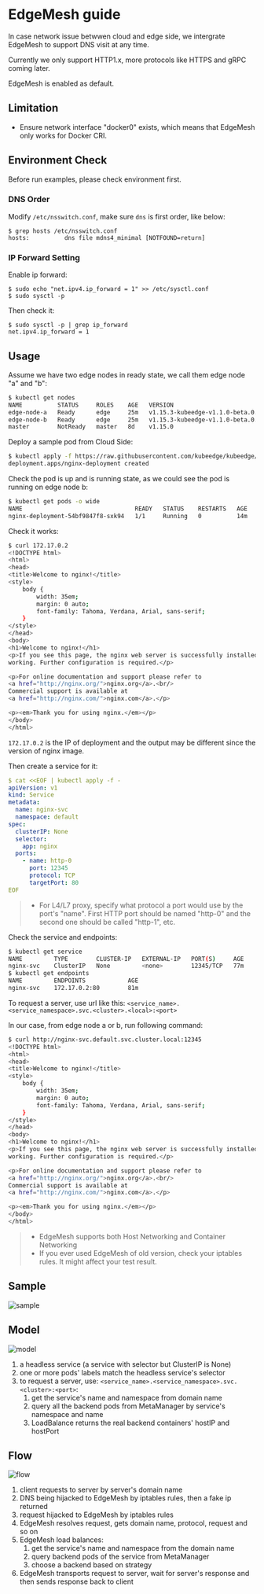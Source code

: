 # EdgeMesh guide

In case network issue betwwen cloud and edge side, we intergrate EdgeMesh to support DNS visit at any time.

Currently we only support HTTP1.x, more protocols like HTTPS and gRPC coming later.

EdgeMesh is enabled as default.

## Limitation

* Ensure network interface "docker0" exists, which means that EdgeMesh only works for Docker CRI.

## Environment Check

Before run examples, please check environment first.

### DNS Order

Modify `/etc/nsswitch.conf`, make sure `dns` is first order, like below:

```
$ grep hosts /etc/nsswitch.conf
hosts:          dns file mdns4_minimal [NOTFOUND=return]
```

### IP Forward Setting

Enable ip forward:

```
$ sudo echo "net.ipv4.ip_forward = 1" >> /etc/sysctl.conf
$ sudo sysctl -p
```

Then check it:

```
$ sudo sysctl -p | grep ip_forward
net.ipv4.ip_forward = 1
```

## Usage

Assume we have two edge nodes in ready state, we call them edge node "a" and "b":

```bash
$ kubectl get nodes
NAME          STATUS     ROLES    AGE   VERSION
edge-node-a   Ready      edge     25m   v1.15.3-kubeedge-v1.1.0-beta.0.358+0b7ac7172442b5-dirty
edge-node-b   Ready      edge     25m   v1.15.3-kubeedge-v1.1.0-beta.0.358+0b7ac7172442b5-dirty
master        NotReady   master   8d    v1.15.0
```

Deploy a sample pod from Cloud Side:

```bash
$ kubectl apply -f https://raw.githubusercontent.com/kubeedge/kubeedge/master/build/deployment.yaml
deployment.apps/nginx-deployment created
```

Check the pod is up and is running state, as we could see the pod is running on edge node b:

```bash
$ kubectl get pods -o wide
NAME                                READY   STATUS    RESTARTS   AGE   IP           NODE          NOMINATED NODE   READINESS GATES
nginx-deployment-54bf9847f8-sxk94   1/1     Running   0          14m   172.17.0.2   edge-node-b   <none>           <none>
```

Check it works:

```bash
$ curl 172.17.0.2
<!DOCTYPE html>
<html>
<head>
<title>Welcome to nginx!</title>
<style>
    body {
        width: 35em;
        margin: 0 auto;
        font-family: Tahoma, Verdana, Arial, sans-serif;
    }
</style>
</head>
<body>
<h1>Welcome to nginx!</h1>
<p>If you see this page, the nginx web server is successfully installed and
working. Further configuration is required.</p>

<p>For online documentation and support please refer to
<a href="http://nginx.org/">nginx.org</a>.<br/>
Commercial support is available at
<a href="http://nginx.com/">nginx.com</a>.</p>

<p><em>Thank you for using nginx.</em></p>
</body>
</html>
```

`172.17.0.2` is the IP of deployment and the output may be different since the version of nginx image.

Then create a service for it:
```yaml
$ cat <<EOF | kubectl apply -f -
apiVersion: v1
kind: Service
metadata:
  name: nginx-svc
  namespace: default
spec:
  clusterIP: None
  selector:
    app: nginx
  ports:
    - name: http-0
      port: 12345
      protocol: TCP
      targetPort: 80
EOF
```

>* For L4/L7 proxy, specify what protocol a port would use by the port's "name". First HTTP port should be named "http-0" and the second one should be called "http-1", etc.

Check the service and endpoints:

```bash
$ kubectl get service
NAME         TYPE        CLUSTER-IP   EXTERNAL-IP   PORT(S)     AGE
nginx-svc    ClusterIP   None         <none>        12345/TCP   77m
$ kubectl get endpoints
NAME         ENDPOINTS            AGE
nginx-svc    172.17.0.2:80        81m
```

To request a server, use url like this: `<service_name>.<service_namespace>.svc.<cluster>.<local>:<port>`

In our case, from edge node a or b, run following command:

```bash
$ curl http://nginx-svc.default.svc.cluster.local:12345
<!DOCTYPE html>
<html>
<head>
<title>Welcome to nginx!</title>
<style>
    body {
        width: 35em;
        margin: 0 auto;
        font-family: Tahoma, Verdana, Arial, sans-serif;
    }
</style>
</head>
<body>
<h1>Welcome to nginx!</h1>
<p>If you see this page, the nginx web server is successfully installed and
working. Further configuration is required.</p>

<p>For online documentation and support please refer to
<a href="http://nginx.org/">nginx.org</a>.<br/>
Commercial support is available at
<a href="http://nginx.com/">nginx.com</a>.</p>

<p><em>Thank you for using nginx.</em></p>
</body>
</html>
```

>* EdgeMesh supports both Host Networking and Container Networking
>* If you ever used EdgeMesh of old version, check your iptables rules. It might affect your test result.

## Sample
![sample](../images/edgemesh/edgemesh-test-env-example.png)

## Model
![model](../images/edgemesh/model.jpg)
1. a headless service (a service with selector but ClusterIP is None)
2. one or more pods' labels match the headless service's selector
3. to request a server, use: ```<service_name>.<service_namespace>.svc.<cluster>:<port>```:
    1. get the service's name and namespace from domain name
    2. query all the backend pods from MetaManager by service's namespace and name
    3. LoadBalance returns the real backend containers' hostIP and hostPort

## Flow
![flow](../images/edgemesh/endtoend-test-flow.jpg)
1. client requests to server by server's domain name
2. DNS being hijacked to EdgeMesh by iptables rules, then a fake ip returned
3. request hijacked to EdgeMesh by iptables rules
4. EdgeMesh resolves request, gets domain name, protocol, request and so on
5. EdgeMesh load balances:
    1. get the service's name and namespace from the domain name
    2. query backend pods of the service from MetaManager
    3. choose a backend based on strategy
6. EdgeMesh transports request to server, wait for server's response and then sends response back to client
